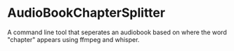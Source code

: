 # AudioBookChapterSplitter
A command line tool that seperates an audiobook based on where the word "chapter" appears using ffmpeg and whisper. 
